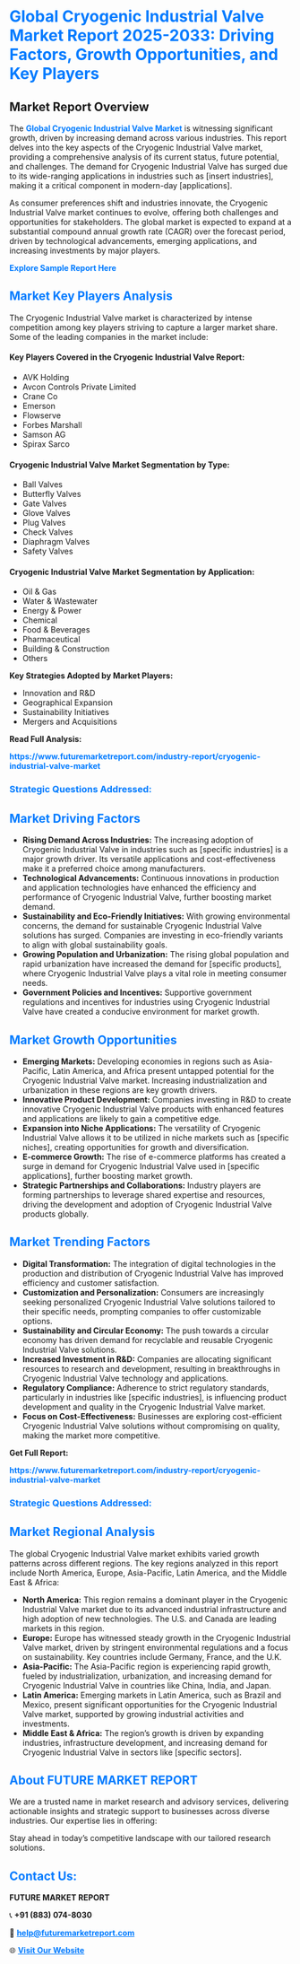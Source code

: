 <h1 style="color: #007BFF;">Global Cryogenic Industrial Valve Market Report 2025-2033: Driving Factors, Growth Opportunities, and Key Players</h1>

<section id="overview">
<h2>Market Report Overview</h2>
<p>The <a href="https://www.futuremarketreport.com/industry-report/cryogenic-industrial-valve-market" style="color: #007BFF; text-decoration: none;"><strong>Global Cryogenic Industrial Valve Market</strong></a> is witnessing significant growth, driven by increasing demand across various industries. This report delves into the key aspects of the Cryogenic Industrial Valve market, providing a comprehensive analysis of its current status, future potential, and challenges. The demand for Cryogenic Industrial Valve has surged due to its wide-ranging applications in industries such as [insert industries], making it a critical component in modern-day [applications].</p>
<p>As consumer preferences shift and industries innovate, the Cryogenic Industrial Valve market continues to evolve, offering both challenges and opportunities for stakeholders. The global market is expected to expand at a substantial compound annual growth rate (CAGR) over the forecast period, driven by technological advancements, emerging applications, and increasing investments by major players.</p>
</section>

<section id="overview">
<p><a href="https://www.futuremarketreport.com/request-sample/reportId=84029" style="color: #007BFF; text-decoration: none;"><strong>Explore Sample Report Here</strong></a></p>
</section>

<section id="key-players">
<h2 style="color: #007BFF;">Market Key Players Analysis</h2>
<p>The Cryogenic Industrial Valve market is characterized by intense competition among key players striving to capture a larger market share. Some of the leading companies in the market include:</p>
<h4>Key Players Covered in the Cryogenic Industrial Valve Report:</h4>
<ul><li>AVK Holding</li><li>Avcon Controls Private Limited</li><li>Crane Co</li><li>Emerson</li><li>Flowserve</li><li>Forbes Marshall</li><li>Samson AG</li><li>Spirax Sarco</li></ul>
<h4>Cryogenic Industrial Valve Market Segmentation by Type:</h4>
<ul><li>Ball Valves</li><li>Butterfly Valves</li><li>Gate Valves</li><li>Glove Valves</li><li>Plug Valves</li><li>Check Valves</li><li>Diaphragm Valves</li><li>Safety Valves</li></ul>

<h4>Cryogenic Industrial Valve Market Segmentation by Application:</h4>
<ul><li>Oil &amp; Gas</li><li>Water &amp; Wastewater</li><li>Energy &amp; Power</li><li>Chemical</li><li>Food &amp; Beverages</li><li>Pharmaceutical</li><li>Building &amp; Construction</li><li>Others</li></ul>
<p><strong>Key Strategies Adopted by Market Players:</strong></p>
<ul>
<li>Innovation and R&D</li>
<li>Geographical Expansion</li>
<li>Sustainability Initiatives</li>
<li>Mergers and Acquisitions</li>
</ul>
</section>

<section>
<p><strong>Read Full Analysis: </strong></p><a href="https://www.futuremarketreport.com/industry-report/cryogenic-industrial-valve-market" style="color: #007BFF; text-decoration: none;"><strong>https://www.futuremarketreport.com/industry-report/cryogenic-industrial-valve-market</strong></a>
<h3 style="color: #007BFF;">Strategic Questions Addressed:</h3>
</section>

<section id="driving-factors">
<h2 style="color: #007BFF;">Market Driving Factors</h2>
<ul>
<li><strong>Rising Demand Across Industries:</strong> The increasing adoption of Cryogenic Industrial Valve in industries such as [specific industries] is a major growth driver. Its versatile applications and cost-effectiveness make it a preferred choice among manufacturers.</li>
<li><strong>Technological Advancements:</strong> Continuous innovations in production and application technologies have enhanced the efficiency and performance of Cryogenic Industrial Valve, further boosting market demand.</li>
<li><strong>Sustainability and Eco-Friendly Initiatives:</strong> With growing environmental concerns, the demand for sustainable Cryogenic Industrial Valve solutions has surged. Companies are investing in eco-friendly variants to align with global sustainability goals.</li>
<li><strong>Growing Population and Urbanization:</strong> The rising global population and rapid urbanization have increased the demand for [specific products], where Cryogenic Industrial Valve plays a vital role in meeting consumer needs.</li>
<li><strong>Government Policies and Incentives:</strong> Supportive government regulations and incentives for industries using Cryogenic Industrial Valve have created a conducive environment for market growth.</li>
</ul>
</section>

<section id="growth-opportunities">
<h2 style="color: #007BFF;">Market Growth Opportunities</h2>
<ul>
<li><strong>Emerging Markets:</strong> Developing economies in regions such as Asia-Pacific, Latin America, and Africa present untapped potential for the Cryogenic Industrial Valve market. Increasing industrialization and urbanization in these regions are key growth drivers.</li>
<li><strong>Innovative Product Development:</strong> Companies investing in R&D to create innovative Cryogenic Industrial Valve products with enhanced features and applications are likely to gain a competitive edge.</li>
<li><strong>Expansion into Niche Applications:</strong> The versatility of Cryogenic Industrial Valve allows it to be utilized in niche markets such as [specific niches], creating opportunities for growth and diversification.</li>
<li><strong>E-commerce Growth:</strong> The rise of e-commerce platforms has created a surge in demand for Cryogenic Industrial Valve used in [specific applications], further boosting market growth.</li>
<li><strong>Strategic Partnerships and Collaborations:</strong> Industry players are forming partnerships to leverage shared expertise and resources, driving the development and adoption of Cryogenic Industrial Valve products globally.</li>
</ul>
</section>

<section id="trending-factors">
<h2 style="color: #007BFF;">Market Trending Factors</h2>
<ul>
<li><strong>Digital Transformation:</strong> The integration of digital technologies in the production and distribution of Cryogenic Industrial Valve has improved efficiency and customer satisfaction.</li>
<li><strong>Customization and Personalization:</strong> Consumers are increasingly seeking personalized Cryogenic Industrial Valve solutions tailored to their specific needs, prompting companies to offer customizable options.</li>
<li><strong>Sustainability and Circular Economy:</strong> The push towards a circular economy has driven demand for recyclable and reusable Cryogenic Industrial Valve solutions.</li>
<li><strong>Increased Investment in R&D:</strong> Companies are allocating significant resources to research and development, resulting in breakthroughs in Cryogenic Industrial Valve technology and applications.</li>
<li><strong>Regulatory Compliance:</strong> Adherence to strict regulatory standards, particularly in industries like [specific industries], is influencing product development and quality in the Cryogenic Industrial Valve market.</li>
<li><strong>Focus on Cost-Effectiveness:</strong> Businesses are exploring cost-efficient Cryogenic Industrial Valve solutions without compromising on quality, making the market more competitive.</li>
</ul>
</section>

<section>
<p><strong>Get Full Report: </strong></p><a href="https://www.futuremarketreport.com/industry-report/cryogenic-industrial-valve-market" style="color: #007BFF; text-decoration: none;"><strong>https://www.futuremarketreport.com/industry-report/cryogenic-industrial-valve-market</strong></a>
<h3 style="color: #007BFF;">Strategic Questions Addressed:</h3>
</section>


<section id="regional-analysis">
<h2 style="color: #007BFF;">Market Regional Analysis</h2>
<p>The global Cryogenic Industrial Valve market exhibits varied growth patterns across different regions. The key regions analyzed in this report include North America, Europe, Asia-Pacific, Latin America, and the Middle East & Africa:</p>
<ul>
<li><strong>North America:</strong> This region remains a dominant player in the Cryogenic Industrial Valve market due to its advanced industrial infrastructure and high adoption of new technologies. The U.S. and Canada are leading markets in this region.</li>
<li><strong>Europe:</strong> Europe has witnessed steady growth in the Cryogenic Industrial Valve market, driven by stringent environmental regulations and a focus on sustainability. Key countries include Germany, France, and the U.K.</li>
<li><strong>Asia-Pacific:</strong> The Asia-Pacific region is experiencing rapid growth, fueled by industrialization, urbanization, and increasing demand for Cryogenic Industrial Valve in countries like China, India, and Japan.</li>
<li><strong>Latin America:</strong> Emerging markets in Latin America, such as Brazil and Mexico, present significant opportunities for the Cryogenic Industrial Valve market, supported by growing industrial activities and investments.</li>
<li><strong>Middle East & Africa:</strong> The region’s growth is driven by expanding industries, infrastructure development, and increasing demand for Cryogenic Industrial Valve in sectors like [specific sectors].</li>
</ul>
</section>

<footer>
<h2 style="color: #007BFF;">About FUTURE MARKET REPORT</h2>
<p>We are a trusted name in market research and advisory services, delivering actionable insights and strategic support to businesses across diverse industries. Our expertise lies in offering:</p>

<p>Stay ahead in today’s competitive landscape with our tailored research solutions.</p>

<h2 style="color: #007BFF;">Contact Us:</h2>
<p><strong>FUTURE MARKET REPORT</strong></p>
<p>📞 <strong>+91 (883) 074-8030</strong></p>
<p>📧 <strong><a href="mailto:help@futuremarketreport.com" style="color: #007BFF;">help@futuremarketreport.com</a></strong></p>
<p>🌐 <strong><a href="https://www.futuremarketreport.com/" style="color: #007BFF;">Visit Our Website</a></strong></p>
</footer>